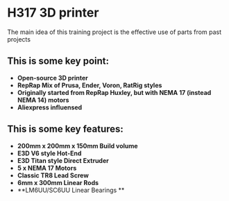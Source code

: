# H317 3D printer

The main idea of this training project is the effective use of parts from past projects

## This is some key point:

* **Open-source 3D printer** 
* **RepRap Mix of Prusa, Ender, Voron, RatRig styles**
* **Originally started from RepRap Huxley, but with NEMA 17 (instead NEMA 14) motors**
* **Aliexpress influensed**

## This is some key features:
* **200mm x 200mm x 150mm Build volume**
* **E3D V6 style Hot-End**
* **E3D Titan style  Direct Extruder**
* **5 x NEMA 17 Motors**
* **Classic TR8 Lead Screw**
* **6mm x 300mm Linear Rods**
* **LM6UU/SC6UU Linear Bearings **
